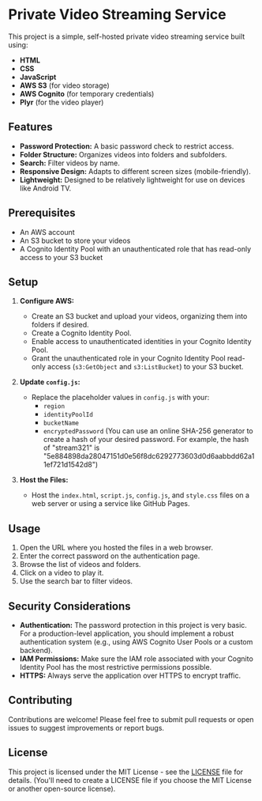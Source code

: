 # Private Video Streaming Service

This project is a simple, self-hosted private video streaming service built using:

*   **HTML**
*   **CSS**
*   **JavaScript**
*   **AWS S3** (for video storage)
*   **AWS Cognito** (for temporary credentials)
*   **Plyr** (for the video player)

## Features

*   **Password Protection:** A basic password check to restrict access.
*   **Folder Structure:** Organizes videos into folders and subfolders.
*   **Search:** Filter videos by name.
*   **Responsive Design:** Adapts to different screen sizes (mobile-friendly).
*   **Lightweight:** Designed to be relatively lightweight for use on devices like Android TV.

## Prerequisites

*   An AWS account
*   An S3 bucket to store your videos
*   A Cognito Identity Pool with an unauthenticated role that has read-only access to your S3 bucket

## Setup

1. **Configure AWS:**
    *   Create an S3 bucket and upload your videos, organizing them into folders if desired.
    *   Create a Cognito Identity Pool.
    *   Enable access to unauthenticated identities in your Cognito Identity Pool.
    *   Grant the unauthenticated role in your Cognito Identity Pool read-only access (`s3:GetObject` and `s3:ListBucket`) to your S3 bucket.

2. **Update `config.js`:**
    *   Replace the placeholder values in `config.js` with your:
        *   `region`
        *   `identityPoolId`
        *   `bucketName`
        *   `encryptedPassword` (You can use an online SHA-256 generator to create a hash of your desired password. For example, the hash of "stream321" is "5e884898da28047151d0e56f8dc6292773603d0d6aabbdd62a11ef721d1542d8")

3. **Host the Files:**
    *   Host the `index.html`, `script.js`, `config.js`, and `style.css` files on a web server or using a service like GitHub Pages.

## Usage

1. Open the URL where you hosted the files in a web browser.
2. Enter the correct password on the authentication page.
3. Browse the list of videos and folders.
4. Click on a video to play it.
5. Use the search bar to filter videos.

## Security Considerations

*   **Authentication:** The password protection in this project is very basic. For a production-level application, you should implement a robust authentication system (e.g., using AWS Cognito User Pools or a custom backend).
*   **IAM Permissions:** Make sure the IAM role associated with your Cognito Identity Pool has the most restrictive permissions possible.
*   **HTTPS:** Always serve the application over HTTPS to encrypt traffic.

## Contributing

Contributions are welcome! Please feel free to submit pull requests or open issues to suggest improvements or report bugs.

## License

This project is licensed under the MIT License - see the [LICENSE](LICENSE) file for details. (You'll need to create a LICENSE file if you choose the MIT License or another open-source license).